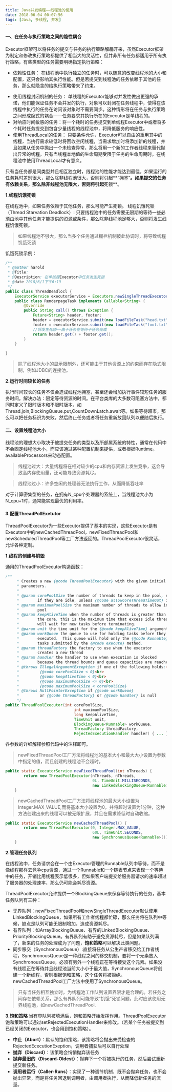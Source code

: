```yaml
---
title: Java并发编程——线程池的使用
date: 2018-06-04 00:07:56
tags: [Java, 多线程, 并发]
---
```


#### 一、在任务与执行策略之间的隐性耦合
Executor框架可以将任务的提交与任务的执行策略解耦开来，虽然Executor框架为制定和修改执行策略都提供了相当大的灵活性，但并非所有任务都适用于所有执行策略，有些类型的任务需要明确指定执行策略：
* 依赖性任务： 在线程池中执行独立的任务时，可以随意的改变线程池的大小和配置，这只会影响其执行性能。但是若提交到线程池的任务依赖于其他的任务，那么就隐含的给执行策略带来了约束。
<!-- more--> 
* 使用线程封闭机制的任务： 单线程的Executor能够对并发性做出更强的承诺，他们能保证任务不会并发的执行，对象可以封闭在任务线程中，使得在该线程中执行的任务在访问该对象时不需要同步。这种情形将在任务与执行策略之间形成隐式的耦合——任务要求其执行所在的Executor是单线程的。
* 对响应时间敏感的任务：将一个耗时的任务提交到单线程Executor中或者将多个耗时任务提交到包含少量线程的线程池中，将降低服务的响应性。
* 使用ThreadLocal的任务： 只要条件允许，Executor可以自由的重用其中的线程，当执行需求较低时将回收空闲线程，当需求增加时将添加新的线程，并且如果从任务中抛出一个未检查异常，那么将用一个新的工作者线程来替代抛出异常的线程。只有当线程本地值的生命周期受限于任务的生命周期时，在线程池中使用ThreadLocal才有意义。

只有当任务都是同类型并且相互独立时，线程池的性能才能达到最佳，如果运行的任务耗时差别很大，那么除非线程池很大，否则将引起**“拥塞”**。如果提交的任务有依赖关系，那么除非线程池无限大，否则将引起**死锁**。

**1.线程饥饿死锁**

在线程池中，如果任务依赖于其他任务，那么可能产生死锁。
线程饥饿死锁（Thread Starvation Deadlock）: 只要线程池中的任务需要无限期的等待一些必须由池中其他任务才能提供的资源或条件，那么除非线程池足够大，否则将发生线程饥饿死锁。
> 如果线程池不够大，那么当多个任务通过栅栏机制彼此协调时，将导致线程饥饿死锁

饥饿死锁示例：
```java
/**
 * @author harold
 * @Title:
 * @Description: 在单线程Executor中任务发生死锁
 * @date 2018/6/1下午6:19
 */
public class ThreadDeadlocl {
    ExecutorService executorService = Executors.newSingleThreadExecutor();
    public class RenderpageTask implements Callable<String> {
        @Override
        public String call() throws Exception {
            Future<String> header, footer;
            header = executorService.submit(new loadFileTask("head.txt"));
            footer = executorService.submit(new loadFileTask("foot.txt"));
            //将发生死锁——由于任务在等待子任务完成
            return header.get() + footer.get();
        }
    }
    
}
```
> 除了线程池大小的显示限制外，还可能由于其他资源上的约束而存在隐式限制，例如JDBC的连接池。

**2.运行时间较长的任务**

执行时间较长的任务不仅会造成线程池拥塞，甚至还会增加执行事件较短任务的服务时间。解决办法：限定等待资源的时间。在平台类库的大多数可阻塞方法中，都同时定义了限时版本和不限时版本，如Thread.join,BlockingQueue.put,CountDownLatch.await等。如果等待超市，那么可以把任务标识为失败，然后终止任务或者将任务重新放回队列以便随后执行。

#### 二、设置线程池大小
线程池的理想大小取决于被提交任务的类型以及所部属系统的特性，通常在代码中不会固定线程池大小，而应该通过某种配置机制来提供，或者根据Runtime。availableProcessors来动态配置。
> 线程池过大：大量线程将在相对较少的cpu和内存资源上发生竞争，这会导致高内存使用量，还可能导致资源耗尽。

> 线程池过小：许多空闲的处理器无法执行工作，从而降低吞吐率

对于计算密集型的任务，在拥有N_cpu个处理器的系统上，当线程池大小为N_cpu+1时，通常能实现最优的利用率。

#### 3.配置ThreadPollExetutor

ThreadPoolExecutor为一些Executor提供了基本的实现，这些Executor是有Executors中的newCachedThreadPool，newFixedThreadPool和newScheduledThreadPool等工厂方法返回的。ThreadPoolExecutor很灵活，允许各种定制。 

**1.线程的创建与销毁**

通用的ThreadPoolExecutor构造函数：
```java
/**
     * Creates a new {@code ThreadPoolExecutor} with the given initial
     * parameters.
     *
     * @param corePoolSize the number of threads to keep in the pool, even
     *        if they are idle, unless {@code allowCoreThreadTimeOut} is set
     * @param maximumPoolSize the maximum number of threads to allow in the
     *        pool
     * @param keepAliveTime when the number of threads is greater than
     *        the core, this is the maximum time that excess idle threads
     *        will wait for new tasks before terminating.
     * @param unit the time unit for the {@code keepAliveTime} argument
     * @param workQueue the queue to use for holding tasks before they are
     *        executed.  This queue will hold only the {@code Runnable}
     *        tasks submitted by the {@code execute} method.
     * @param threadFactory the factory to use when the executor
     *        creates a new thread
     * @param handler the handler to use when execution is blocked
     *        because the thread bounds and queue capacities are reached
     * @throws IllegalArgumentException if one of the following holds:<br>
     *         {@code corePoolSize < 0}<br>
     *         {@code keepAliveTime < 0}<br>
     *         {@code maximumPoolSize <= 0}<br>
     *         {@code maximumPoolSize < corePoolSize}
     * @throws NullPointerException if {@code workQueue}
     *         or {@code threadFactory} or {@code handler} is null
     */
public ThreadPoolExecutor(int corePoolSize,
                              int maximumPoolSize,
                              long keepAliveTime,
                              TimeUnit unit,
                              BlockingQueue<Runnable> workQueue,
                              ThreadFactory threadFactory,
                              RejectedExecutionHandler handler) { ... }
```
各参数的详细解释参照代码中的注释即可。
> newFixedThreadPool工厂方法将线程池的基本大小和最大大小设置为参数中指定的值，而且创建的线程池不会超时。

```java
public static ExecutorService newFixedThreadPool(int nThreads) {
        return new ThreadPoolExecutor(nThreads, nThreads,
                                      0L, TimeUnit.MILLISECONDS,
                                      new LinkedBlockingQueue<Runnable>());
    }
```

> newCachedThreadPool工厂方法将线程池的最大大小设置为Integer.MAX_VALUE,而将基本大小设置为0，并将超时设置为1分钟，这种方法创建出来的线程可以被无限扩展，并且在需求降低时自动收缩。

```java
public static ExecutorService newCachedThreadPool() {
        return new ThreadPoolExecutor(0, Integer.MAX_VALUE,
                                      60L, TimeUnit.SECONDS,
                                      new SynchronousQueue<Runnable>());
    }
```

**2.管理任务队列**

在线程池中，任务请求会在一个由Executor管理的Runnable队列中等待，而不是像线程那样去竞争cpu资源，通过一个Runnable和一个链表节点来表现一个等待中的任务，开销比用线程表示低很多，但如果客户端提交给服务器请求的速率超过了服务器的处理速率，那么仍可能会耗尽资源。

ThreadPoolExecutor允许提供一个BlockingQueue来保存等待执行的任务，基本任务队列有三种：
* 无界队列：newFixedThreadPool和newSingleThreadExecutor默认使用LinkedBlockingQueue，如果所有工作者线程都忙碌，那么任务将在队列中等候，缺点是队列可能无限制增加，造成资源耗尽。
* 有界队列：如ArrayBlockingQueue、有界的LinkedBlockingQueue、PriorityBlockingQueue。有界队列有助于避免资源耗尽，但是如果队列满了，新来的任务的处理成为了问题，**饱和策略**可以解决此类问题。
* 同步移交（SynchronousQueue）:直接将任务从公生产者移交给工作者线程，SynchronousQueue是一种线程之间的移交机制，要将一个元素放入SynchronousQueue，必须有另外一个线程正在等待接受这个元素。如果没有线程正在等待并且线程池当前大小小于最大值，SynchronousQueue将创建一个新线程，否则根据饱和策略，这个任务将被拒绝。newCachedThreadPool工厂方法中使用了SynchronousQueue。

> 只有当任务相互独立时，为线程池工作队列设置界限才是合理的。若任务之间存在依赖关系，那么有界队列可能导致“饥饿”死锁问题，此时应该使用无界线程池，如newCachedThreadPool.

**3.饱和策略**
当有界队列被填满后，饱和策略开始发挥作用。ThreadPoolExecutor饱和策略可以通过setRejectedExecutionHandler来修改。（若某个任务被提交到已经关闭的Executor，也会用到饱和策略）。

* **中止（Abort）**：默认的饱和策略，该策略将会抛出未受检查的RejectedEcecutionExeption，调用者捕获后可以自行处理
* **抛弃（Discard）**：该策略会悄悄抛弃该任务
* **抛弃最旧的（Discard-Oldest）**：抛弃下一个将被执行的任务，然后尝试重新提交新任务。
* **调用者运行（Caller-Runs）**：实现了一种调节机制，既不会抛弃任务，也不会抛出异常，而是将任务回退到调用者，由调用者执行，从而降低新任务的流量。
